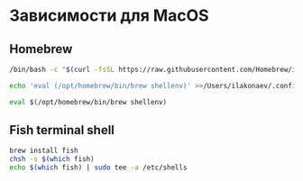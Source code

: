 # Зависимости для MacOS

## Homebrew

```bash
/bin/bash -c "$(curl -fsSL https://raw.githubusercontent.com/Homebrew/install/HEAD/install.sh)"

echo 'eval (/opt/homebrew/bin/brew shellenv)' >>/Users/ilakonaev/.config/fish/config.fish

eval $(/opt/homebrew/bin/brew shellenv)

```

## Fish terminal shell

```bash
brew install fish
chsh -s $(which fish)
echo $(which fish) | sudo tee -a /etc/shells
```
